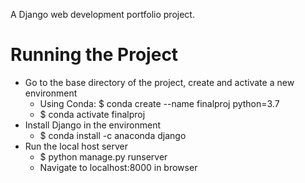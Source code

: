 A Django web development portfolio project.

# Running the Project
- Go to the base directory of the project, create and activate a new environment
    - Using Conda: $ conda create --name finalproj python=3.7
    - $ conda activate finalproj
- Install Django in the environment
    - $ conda install -c anaconda django
- Run the local host server
    - $ python manage.py runserver
    - Navigate to localhost:8000 in browser
